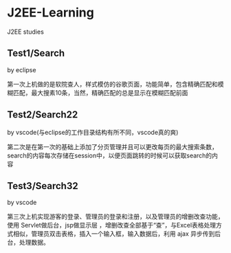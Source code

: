 # J2EE-Learning
J2EE studies 

## Test1/Search
   by eclipse
   
   第一次上机做的是软院查人，样式模仿的谷歌页面，功能简单，包含精确匹配和模糊匹配，最大搜素10条，当然，精确匹配的总是显示在模糊匹配前面

## Test2/Search22
   by vscode(与eclipse的工作目录结构有所不同，vscode真的爽)
   
   第二次是在第一次的基础上添加了分页管理并且可以更改每页的最大搜索条数，search的内容每次存储在session中，以便页面跳转的时候可以获取search的内容

## Test3/Search32
   by vscode
   
   第三次上机实现游客的登录、管理员的登录和注册，以及管理员的增删改查功能，使用 Servlet做后台，jsp做显示层 ，增删改查全部基于“查”，与Excel表格处理方式相似，管理员双击表格，插入一个输入框，输入数据后，利用 ajax 异步传到后台，处理数据。

